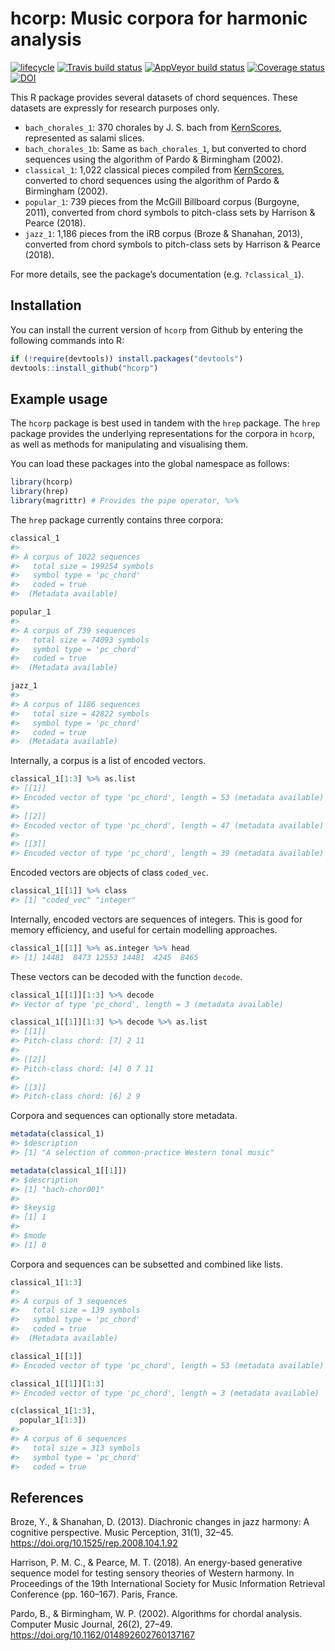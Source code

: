
<!-- README.md is generated from README.Rmd. Please edit that file -->

# hcorp: Music corpora for harmonic analysis

[![lifecycle](https://img.shields.io/badge/lifecycle-maturing-blue.svg)](https://www.tidyverse.org/lifecycle/#maturing)
[![Travis build
status](https://travis-ci.org/pmcharrison/hcorp.svg?branch=master)](https://travis-ci.org/pmcharrison/hcorp)
[![AppVeyor build
status](https://ci.appveyor.com/api/projects/status/github/pmcharrison/hcorp?branch=master&svg=true)](https://ci.appveyor.com/project/pmcharrison/hcorp)
[![Coverage
status](https://coveralls.io/repos/github/pmcharrison/hcorp/badge.svg)](https://coveralls.io/r/pmcharrison/hcorp?branch=master)
[![DOI](https://zenodo.org/badge/DOI/10.5281/zenodo.2545754.svg)](https://doi.org/10.5281/zenodo.2545754)

This R package provides several datasets of chord sequences. These
datasets are expressly for research purposes only.

  - `bach_chorales_1`: 370 chorales by J. S. bach from
    [KernScores](http://kern.humdrum.org/), represented as salami
    slices.
  - `bach_chorales_1b`: Same as `bach_chorales_1`, but converted to
    chord sequences using the algorithm of Pardo & Birmingham (2002).
  - `classical_1`: 1,022 classical pieces compiled from
    [KernScores](http://kern.humdrum.org/), converted to chord sequences
    using the algorithm of Pardo & Birmingham (2002).
  - `popular_1`: 739 pieces from the McGill Billboard corpus (Burgoyne,
    2011), converted from chord symbols to pitch-class sets by Harrison
    & Pearce (2018).
  - `jazz_1`: 1,186 pieces from the iRB corpus (Broze & Shanahan, 2013),
    converted from chord symbols to pitch-class sets by Harrison &
    Pearce (2018).

For more details, see the package’s documentation (e.g. `?classical_1`).

## Installation

You can install the current version of `hcorp` from Github by entering
the following commands into R:

``` r
if (!require(devtools)) install.packages("devtools")
devtools::install_github("hcorp")
```

## Example usage

The `hcorp` package is best used in tandem with the `hrep` package. The
`hrep` package provides the underlying representations for the corpora
in `hcorp`, as well as methods for manipulating and visualising them.

You can load these packages into the global namespace as follows:

``` r
library(hcorp)
library(hrep)
library(magrittr) # Provides the pipe operator, %>%
```

The `hrep` package currently contains three corpora:

``` r
classical_1
#> 
#> A corpus of 1022 sequences 
#>   total size = 199254 symbols 
#>   symbol type = 'pc_chord'
#>   coded = true 
#>  (Metadata available)

popular_1
#> 
#> A corpus of 739 sequences 
#>   total size = 74093 symbols 
#>   symbol type = 'pc_chord'
#>   coded = true 
#>  (Metadata available)

jazz_1
#> 
#> A corpus of 1186 sequences 
#>   total size = 42822 symbols 
#>   symbol type = 'pc_chord'
#>   coded = true 
#>  (Metadata available)
```

Internally, a corpus is a list of encoded vectors.

``` r
classical_1[1:3] %>% as.list
#> [[1]]
#> Encoded vector of type 'pc_chord', length = 53 (metadata available)
#> 
#> [[2]]
#> Encoded vector of type 'pc_chord', length = 47 (metadata available)
#> 
#> [[3]]
#> Encoded vector of type 'pc_chord', length = 39 (metadata available)
```

Encoded vectors are objects of class `coded_vec`.

``` r
classical_1[[1]] %>% class
#> [1] "coded_vec" "integer"
```

Internally, encoded vectors are sequences of integers. This is good for
memory efficiency, and useful for certain modelling approaches.

``` r
classical_1[[1]] %>% as.integer %>% head
#> [1] 14481  8473 12553 14481  4245  8465
```

These vectors can be decoded with the function `decode`.

``` r
classical_1[[1]][1:3] %>% decode
#> Vector of type 'pc_chord', length = 3 (metadata available)

classical_1[[1]][1:3] %>% decode %>% as.list
#> [[1]]
#> Pitch-class chord: [7] 2 11
#> 
#> [[2]]
#> Pitch-class chord: [4] 0 7 11
#> 
#> [[3]]
#> Pitch-class chord: [6] 2 9
```

Corpora and sequences can optionally store metadata.

``` r
metadata(classical_1)
#> $description
#> [1] "A selection of common-practice Western tonal music"

metadata(classical_1[[1]])
#> $description
#> [1] "bach-chor001"
#> 
#> $keysig
#> [1] 1
#> 
#> $mode
#> [1] 0
```

Corpora and sequences can be subsetted and combined like lists.

``` r
classical_1[1:3]
#> 
#> A corpus of 3 sequences 
#>   total size = 139 symbols 
#>   symbol type = 'pc_chord'
#>   coded = true 
#>  (Metadata available)

classical_1[[1]]
#> Encoded vector of type 'pc_chord', length = 53 (metadata available)

classical_1[[1]][1:3]
#> Encoded vector of type 'pc_chord', length = 3 (metadata available)

c(classical_1[1:3],
  popular_1[1:3])
#> 
#> A corpus of 6 sequences 
#>   total size = 313 symbols 
#>   symbol type = 'pc_chord'
#>   coded = true
```

## References

Broze, Y., & Shanahan, D. (2013). Diachronic changes in jazz harmony: A
cognitive perspective. Music Perception, 31(1), 32–45.
<https://doi.org/10.1525/rep.2008.104.1.92>

Harrison, P. M. C., & Pearce, M. T. (2018). An energy-based generative
sequence model for testing sensory theories of Western harmony. In
Proceedings of the 19th International Society for Music Information
Retrieval Conference (pp. 160–167). Paris, France.

Pardo, B., & Birmingham, W. P. (2002). Algorithms for chordal analysis.
Computer Music Journal, 26(2), 27–49.
<https://doi.org/10.1162/014892602760137167>
